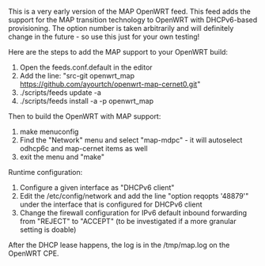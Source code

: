 This is a very early version of the MAP OpenWRT feed.
This feed adds the support for the MAP transition technology to OpenWRT with
DHCPv6-based provisioning. The option number is taken arbitrarily and will
definitely change in the future - so use this just for your own testing!

Here are the steps to add the MAP support to your OpenWRT build:

1. Open the feeds.conf.default in the editor
2. Add the line: "src-git openwrt_map https://github.com/ayourtch/openwrt-map-cernet0.git"
3. ./scripts/feeds update -a
4. ./scripts/feeds install -a -p openwrt_map

Then to build the OpenWRT with MAP support:

1. make menuconfig
2. Find the "Network" menu and select "map-mdpc" - it will autoselect odhcp6c and map-cernet items as well
3. exit the menu and "make"

Runtime configuration:

1. Configure a given interface as "DHCPv6 client"
2. Edit the /etc/config/network and add the line "option reqopts '48879'" under the interface that is configured for DHCPv6 client
3. Change the firewall configuration for IPv6 default inbound forwarding from "REJECT" to "ACCEPT" (to be investigated if a more granular setting is doable)

After the DHCP lease happens, the log is in the /tmp/map.log on the OpenWRT CPE.

